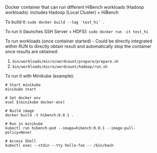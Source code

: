 Docker container that can run different HiBench workloads (Hadoop workloads). Includes Hadoop (Local Cluster) + HiBench

To build it:
```sudo docker build --tag 'test_hi' .```

To run it (launches SSH Server + HDFS):
```sudo docker run -it test_hi```

To run workloads (once container started) - Could be directly integrated within RUN to directly obtain result and automatically stop the container once results are obtained:
  1. ```bin/workloads/micro/wordcount/prepare/prepare.sh```
  2. ```bin/workloads/micro/wordcount/hadoop/run.sh```

To run it with Minikube (example):
```console
# Start minikube
minikube start

# Set docker env
eval $(minikube docker-env)

# Build image
docker build -t hibench:0.0.1 .

# Run in minikube
kubectl run hibench-pod --image=hibench:0.0.1 --image-pull-policy=Never

# Access Shell
kubectl exec --stdin --tty hello-foo -- /bin/bash
```
